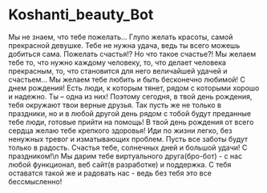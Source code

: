 # Koshanti_beauty_Bot
Мы не знаем, что тебе пожелать... Глупо желать красоты, самой прекрасной девушке. 
Тебе не нужна удача, ведь ты всего можешь добиться сама. Пожелать счастья!? Но что такое счастье?! 
Мы желаем тебе то, что нужно каждому человеку, то, что делает человека прекрасным, то, 
что становится для него величайшей удачей и счастьем... Мы желаем тебе любить и быть бесконечно любимой! 
С днем рождения!
Есть люди, к которым тянет, рядом с которыми хорошо и надежно. Ты – одна из них!
Поэтому сегодня, в твой день рождения, тебя окружают твои верные друзья. 
Так пусть же не только в праздники, но и в любой другой день рядом с тобой будут преданные тебе люди, 
готовые прийти на помощь! В твой день рождения от всего сердца желаю тебе крепкого здоровья!
Иди по жизни легко, без ненужных тревог и изматывающих проблем. Пусть все заботы будут только в радость. 
Счастья тебе, солнечных дней и большой удачи! С праздником!\n
Мы дарим тебе виртуального друга(бро-бот) - с нас любой функционал, веб сайт(в разработке) 
и поддержка. С тебя оставатся такой же и радовать нас - ведь без тебя это все бессмысленно!
